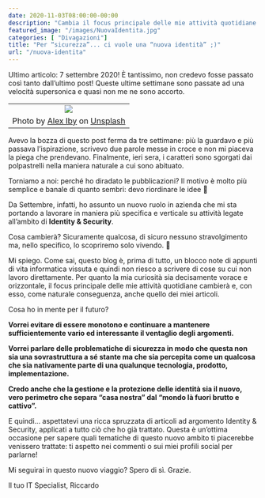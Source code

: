 ```yaml
---
date: 2020-11-03T08:00:00-00:00
description: "Cambia il focus principale delle mie attività quotidiane e, con esso, come naturale conseguenza, anche quello dei miei articoli."
featured_image: "/images/NuovaIdentita.jpg"
categories: [ "Divagazioni"]
title: "Per “sicurezza”... ci vuole una “nuova identità” ;)"
url: "/nuova-identita"
---
```

Ultimo articolo: 7 settembre 2020! È tantissimo, non credevo fosse passato così tanto dall’ultimo post! Queste ultime settimane sono passate ad una velocità supersonica e quasi non me ne sono accorto.

|                                                                                                                                                                                                                                                |
|:---:                                                                                                                                                                                                                                           |
|![](/images/NuovaIdentita.jpg)                                                                                                                                                                                                                  |
| Photo by [Alex Iby](https://unsplash.com/@alexiby?utm_source=unsplash&utm_medium=referral&utm_content=creditCopyText) on [Unsplash](https://unsplash.com/s/photos/identity?utm_source=unsplash&utm_medium=referral&utm_content=creditCopyText) |

Avevo la bozza di questo post ferma da tre settimane: più la guardavo e più passava l’ispirazione, scrivevo due parole messe in croce e non mi piaceva la piega che prendevano. Finalmente, ieri sera, i caratteri sono sgorgati dai polpastrelli nella maniera naturale a cui sono abituato.

Torniamo a noi: perché ho diradato le pubblicazioni? Il motivo è molto più semplice e banale di quanto sembri: devo riordinare le idee 🙂

Da Settembre, infatti, ho assunto un nuovo ruolo in azienda che mi sta portando a lavorare in maniera più specifica e verticale su attività legate all’ambito di **Identity & Security**.

Cosa cambierà? Sicuramente qualcosa, di sicuro nessuno stravolgimento ma, nello specifico, lo scopriremo solo vivendo. 🤣

Mi spiego. Come sai, questo blog è, prima di tutto, un blocco note di appunti di vita informatica vissuta e quindi non riesco a scrivere di cose su cui non lavoro direttamente. Per quanto la mia curiosità sia decisamente vorace e orizzontale, il focus principale delle mie attività quotidiane cambierà e, con esso, come naturale conseguenza, anche quello dei miei articoli.

Cosa ho in mente per il futuro?

**Vorrei evitare di essere monotono e continuare a mantenere sufficientemente vario ed interessante il ventaglio degli argomenti.**

**Vorrei parlare delle problematiche di sicurezza in modo che questa non sia una sovrastruttura a sé stante ma che sia percepita come un qualcosa che sia nativamente parte di una qualunque tecnologia, prodotto, implementazione.**

**Credo anche che la gestione e la protezione delle identità sia il nuovo, vero perimetro che separa “casa nostra” dal “mondo là fuori brutto e cattivo”.**

E quindi... aspettatevi una ricca spruzzata di articoli ad argomento Identity & Security, applicati a tutto ciò che ho già trattato. Questa è un’ottima occasione per sapere quali tematiche di questo nuovo ambito ti piacerebbe venissero trattate: ti aspetto nei commenti o sui miei profili social per parlarne!

Mi seguirai in questo nuovo viaggio? Spero di sì. Grazie.

Il tuo IT Specialist, Riccardo
